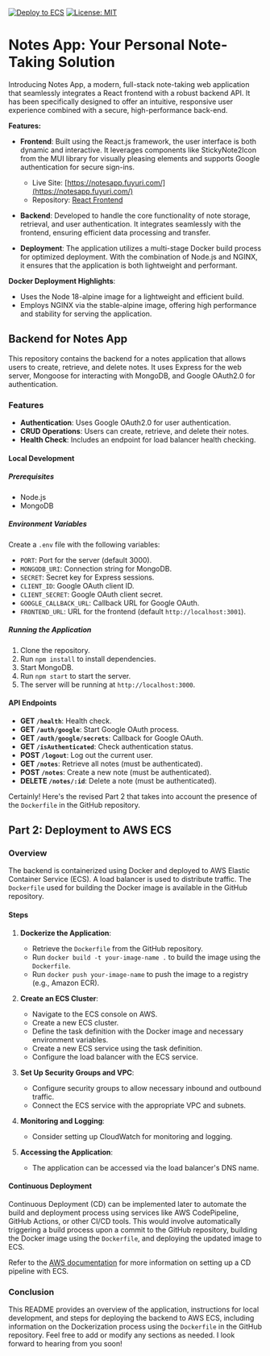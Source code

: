 [![Deploy to ECS](https://github.com/Yurui-Feng/notes-app-backend/actions/workflows/cd.yml/badge.svg)](https://github.com/Yurui-Feng/notes-app-backend/actions/workflows/cd.yml)
[![License: MIT](https://img.shields.io/badge/License-MIT-yellow.svg)](https://opensource.org/licenses/MIT)
# Notes App: Your Personal Note-Taking Solution

Introducing Notes App, a modern, full-stack note-taking web application that seamlessly integrates a React frontend with a robust backend API. It has been specifically designed to offer an intuitive, responsive user experience combined with a secure, high-performance back-end.

**Features:**

- **Frontend**: Built using the React.js framework, the user interface is both dynamic and interactive. It leverages components like StickyNote2Icon from the MUI library for visually pleasing elements and supports Google authentication for secure sign-ins.
  - Live Site: [https://notesapp.fuyuri.com/](https://notesapp.fuyuri.com/)
  - Repository: [React Frontend](https://github.com/Yurui-Feng/notes-app-frontend/)

- **Backend**: Developed to handle the core functionality of note storage, retrieval, and user authentication. It integrates seamlessly with the frontend, ensuring efficient data processing and transfer.

- **Deployment**: The application utilizes a multi-stage Docker build process for optimized deployment. With the combination of Node.js and NGINX, it ensures that the application is both lightweight and performant.

**Docker Deployment Highlights**:
- Uses the Node 18-alpine image for a lightweight and efficient build.
- Employs NGINX via the stable-alpine image, offering high performance and stability for serving the application.

## Backend for Notes App

This repository contains the backend for a notes application that allows users to create, retrieve, and delete notes. It uses Express for the web server, Mongoose for interacting with MongoDB, and Google OAuth2.0 for authentication.

### Features

- **Authentication**: Uses Google OAuth2.0 for user authentication.
- **CRUD Operations**: Users can create, retrieve, and delete their notes.
- **Health Check**: Includes an endpoint for load balancer health checking.

#### Local Development

##### Prerequisites

- Node.js
- MongoDB

##### Environment Variables

Create a `.env` file with the following variables:

- `PORT`: Port for the server (default 3000).
- `MONGODB_URI`: Connection string for MongoDB.
- `SECRET`: Secret key for Express sessions.
- `CLIENT_ID`: Google OAuth client ID.
- `CLIENT_SECRET`: Google OAuth client secret.
- `GOOGLE_CALLBACK_URL`: Callback URL for Google OAuth.
- `FRONTEND_URL`: URL for the frontend (default `http://localhost:3001`).

##### Running the Application

1. Clone the repository.
2. Run `npm install` to install dependencies.
3. Start MongoDB.
4. Run `npm start` to start the server.
5. The server will be running at `http://localhost:3000`.

#### API Endpoints

- **GET `/health`**: Health check.
- **GET `/auth/google`**: Start Google OAuth process.
- **GET `/auth/google/secrets`**: Callback for Google OAuth.
- **GET `/isAuthenticated`**: Check authentication status.
- **POST `/logout`**: Log out the current user.
- **GET `/notes`**: Retrieve all notes (must be authenticated).
- **POST `/notes`**: Create a new note (must be authenticated).
- **DELETE `/notes/:id`**: Delete a note (must be authenticated).

Certainly! Here's the revised Part 2 that takes into account the presence of the `Dockerfile` in the GitHub repository.

## Part 2: Deployment to AWS ECS

### Overview

The backend is containerized using Docker and deployed to AWS Elastic Container Service (ECS). A load balancer is used to distribute traffic. The `Dockerfile` used for building the Docker image is available in the GitHub repository.

#### Steps

1. **Dockerize the Application**:
   - Retrieve the `Dockerfile` from the GitHub repository.
   - Run `docker build -t your-image-name .` to build the image using the `Dockerfile`.
   - Run `docker push your-image-name` to push the image to a registry (e.g., Amazon ECR).

2. **Create an ECS Cluster**:
   - Navigate to the ECS console on AWS.
   - Create a new ECS cluster.
   - Define the task definition with the Docker image and necessary environment variables.
   - Create a new ECS service using the task definition.
   - Configure the load balancer with the ECS service.

3. **Set Up Security Groups and VPC**:
   - Configure security groups to allow necessary inbound and outbound traffic.
   - Connect the ECS service with the appropriate VPC and subnets.

4. **Monitoring and Logging**:
   - Consider setting up CloudWatch for monitoring and logging.

5. **Accessing the Application**:
   - The application can be accessed via the load balancer's DNS name.

#### Continuous Deployment

Continuous Deployment (CD) can be implemented later to automate the build and deployment process using services like AWS CodePipeline, GitHub Actions, or other CI/CD tools. This would involve automatically triggering a build process upon a commit to the GitHub repository, building the Docker image using the `Dockerfile`, and deploying the updated image to ECS.

Refer to the [AWS documentation](https://docs.aws.amazon.com/AmazonECS/latest/developerguide/ecs-cd-pipeline.html) for more information on setting up a CD pipeline with ECS.

### Conclusion

This README provides an overview of the application, instructions for local development, and steps for deploying the backend to AWS ECS, including information on the Dockerization process using the `Dockerfile` in the GitHub repository. Feel free to add or modify any sections as needed. I look forward to hearing from you soon!
